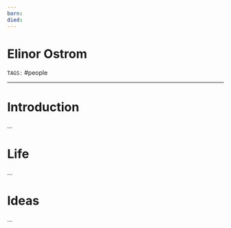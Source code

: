 ```yaml
---
born: 
died: 
---
```

# Elinor Ostrom
`TAGS:` #people 

---
# Introduction
...
# Life
...
# Ideas
...